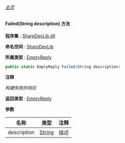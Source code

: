 ###### [主页](./Index.md "主页")

#### Failed(String description) 方法

**程序集** : [SharpDevLib.dll](./SharpDevLib.assembly.md "SharpDevLib.dll")

**命名空间** : [SharpDevLib](./SharpDevLib.namespace.md "SharpDevLib")

**所属类型** : [EmptyReply](./SharpDevLib.EmptyReply.md "EmptyReply")

``` csharp
public static EmptyReply Failed(String description)
```

**注释**

*构建失败的响应*



**返回类型** : [EmptyReply](./SharpDevLib.EmptyReply.md "EmptyReply")


**参数**

|名称|类型|注释|
|---|---|---|
|description|[String](https://learn.microsoft.com/en-us/dotnet/api/system.string "String")|描述|


